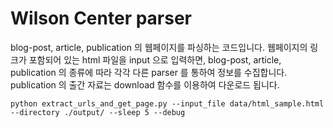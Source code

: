 # Wilson Center parser

blog-post, article, publication 의 웹페이지를 파싱하는 코드입니다. 웹페이지의 링크가 포함되어 있는 html 파일을 input 으로 입력하면, blog-post, article, publication 의 종류에 따라 각각 다른 parser 를 통하여 정보를 수집합니다. publication 의 출간 자료는 download 함수를 이용하여 다운로드 됩니다.

```
python extract_urls_and_get_page.py --input_file data/html_sample.html --directory ./output/ --sleep 5 --debug
```